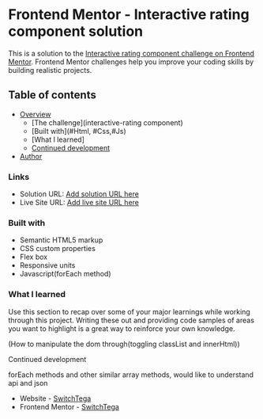 # Frontend Mentor - Interactive rating component solution

This is a solution to the [Interactive rating component challenge on Frontend Mentor](https://www.frontendmentor.io/challenges/interactive-rating-component-koxpeBUmI). Frontend Mentor challenges help you improve your coding skills by building realistic projects. 

## Table of contents

- [Overview](#overview)
  - [The challenge](interactive-rating component)
  - [Built with](#Html, #Css,#Js)
  - [What I learned]
  - [Continued development](#continued-development)
- [Author](SwitchTega)




### Links

- Solution URL: [Add solution URL here](https://your-solution-url.com)
- Live Site URL: [Add live site URL here](https://your-live-site-url.com)


### Built with

- Semantic HTML5 markup
- CSS custom properties
- Flex box
- Responsive units
- Javascript(forEach method)


### What I learned

Use this section to recap over some of your major learnings while working through this project. Writing these out and providing code samples of areas you want to highlight is a great way to reinforce your own knowledge.




<!-- WHAT I LEARNED -->

(How to manipulate the dom through(toggling classList and innerHtml))

 Continued development

forEach methods and other similar array methods, would like to understand api and json


- Website - [SwitchTega](https://www.your-site.com)
- Frontend Mentor - [SwitchTega](https://www.frontendmentor.io/profile/yourusername)

